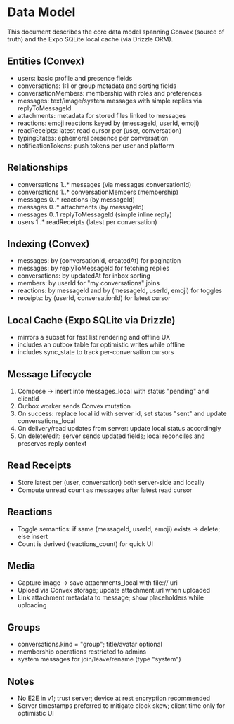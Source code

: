 # Data Model

This document describes the core data model spanning Convex (source of truth) and the Expo SQLite local cache (via Drizzle ORM).

## Entities (Convex)

- users: basic profile and presence fields
- conversations: 1:1 or group metadata and sorting fields
- conversationMembers: membership with roles and preferences
- messages: text/image/system messages with simple replies via replyToMessageId
- attachments: metadata for stored files linked to messages
- reactions: emoji reactions keyed by (messageId, userId, emoji)
- readReceipts: latest read cursor per (user, conversation)
- typingStates: ephemeral presence per conversation
- notificationTokens: push tokens per user and platform

## Relationships

- conversations 1..* messages (via messages.conversationId)
- conversations 1..* conversationMembers (membership)
- messages 0..* reactions (by messageId)
- messages 0..* attachments (by messageId)
- messages 0..1 replyToMessageId (simple inline reply)
- users 1..* readReceipts (latest per conversation)

## Indexing (Convex)

- messages: by (conversationId, createdAt) for pagination
- messages: by replyToMessageId for fetching replies
- conversations: by updatedAt for inbox sorting
- members: by userId for "my conversations" joins
- reactions: by messageId and by (messageId, userId, emoji) for toggles
- receipts: by (userId, conversationId) for latest cursor

## Local Cache (Expo SQLite via Drizzle)

- mirrors a subset for fast list rendering and offline UX
- includes an outbox table for optimistic writes while offline
- includes sync_state to track per-conversation cursors

## Message Lifecycle

1. Compose → insert into messages_local with status "pending" and clientId
2. Outbox worker sends Convex mutation
3. On success: replace local id with server id, set status "sent" and update conversations_local
4. On delivery/read updates from server: update local status accordingly
5. On delete/edit: server sends updated fields; local reconciles and preserves reply context

## Read Receipts

- Store latest per (user, conversation) both server-side and locally
- Compute unread count as messages after latest read cursor

## Reactions

- Toggle semantics: if same (messageId, userId, emoji) exists → delete; else insert
- Count is derived (reactions_count) for quick UI

## Media

- Capture image → save attachments_local with file:// uri
- Upload via Convex storage; update attachment.url when uploaded
- Link attachment metadata to message; show placeholders while uploading

## Groups

- conversations.kind = "group"; title/avatar optional
- membership operations restricted to admins
- system messages for join/leave/rename (type "system")

## Notes

- No E2E in v1; trust server; device at rest encryption recommended
- Server timestamps preferred to mitigate clock skew; client time only for optimistic UI


